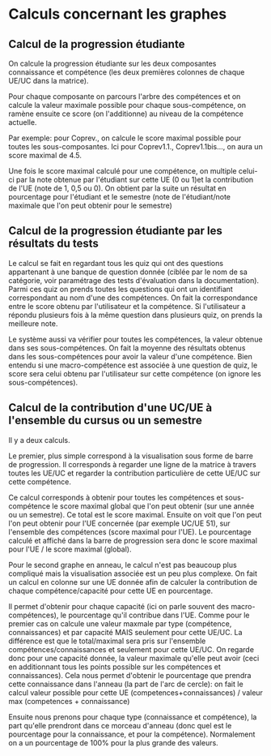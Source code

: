 # Calculs concernant les graphes

## Calcul de la progression étudiante

On calcule la progression étudiante sur les deux composantes connaissance et compétence (les deux premières colonnes de chaque UE/UC dans la matrice).

Pour chaque composante on parcours l'arbre des compétences et on calcule la valeur maximale possible pour chaque sous-compétence, on ramène ensuite
ce score (on l'additionne) au niveau de la compétence actuelle.

Par exemple:  pour Coprev., on calcule le score maximal possible pour toutes les sous-composantes. Ici pour Coprev1.1., Coprev1.1bis..., 
on aura un score maximal de 4.5.

Une fois le score maximal calculé pour une compétence, on multiple celui-ci par la note obtenue par l'étudiant sur cette UE (0 ou 1)et la contribution de l'UE (note de 1, 0,5 ou 0).
On obtient par la suite un résultat en pourcentage pour l'étudiant et le semestre  (note de l'étudiant/note maximale que l'on peut obtenir pour le semestre)

## Calcul de la progression étudiante par les résultats du tests

Le calcul se fait en regardant tous les quiz qui ont des questions appartenant à une banque de question donnée (ciblée par le nom de sa catégorie, voir paramétrage des tests 
d'évaluation dans la documentation).
Parmi ces quiz on prends toutes les questions qui ont un identifiant correspondant au nom d'une des compétences. On fait la correspondance entre le score obtenu par l'utilisateur 
et la compétence. Si l'utilisateur a répondu plusieurs fois à la même question dans plusieurs quiz, on prends la meilleure note.

Le système aussi va vérifier pour toutes les compétences, la valeur obtenue dans ses sous-compétences. On fait la moyenne des résultats  obtenus dans les sous-compétences pour 
avoir la valeur d'une compétence. Bien entendu si une macro-compétence est associée  à une question de quiz, le score sera celui obtenu par l'utilisateur sur cette 
compétence (on ignore les sous-compétences).

## Calcul de la contribution d'une UC/UE à l'ensemble du cursus ou un semestre

Il y a deux calculs. 


Le premier, plus simple correspond à la visualisation sous forme de barre de progression. Il corresponds à regarder une ligne de la matrice à travers toutes les UE/UC et
regarder la contribution particulière de cette UE/UC sur cette compétence.

Ce calcul corresponds à obtenir pour toutes les compétences et sous-compétence le score maximal global que l'on peut obtenir (sur une année ou un semestre). 
Ce total est le score maximal.
Ensuite on voit que l'on peut l'on peut obtenir pour l'UE concernée (par exemple UC/UE 51), sur l'ensemble des compétences (score maximal pour l'UE).
Le pourcentage calculé et affiché dans la barre de progression sera donc le score maximal pour l'UE / le score maximal (global).



Pour le second graphe en anneau, le calcul n'est pas beaucoup plus compliqué mais la visualisation associée est un peu plus complexe. 
On fait un calcul en colonne sur une UE donnée afin de calculer la contribution de chaque compétence/capacité pour cette UE en pourcentage.
 
Il permet d'obtenir pour chaque capacité (ici on parle souvent des macro-compétences), le pourcentage qu'il contribue dans l'UE.
Comme pour le premier cas on calcule une valeur maxmale par type (compétence, connaissances) et par capacité MAIS seulement pour cette UE/UC. 
La différence est que le total/maximal sera pris sur l'ensemble compétences/connaissances et seulement pour cette UE/UC. 
On regarde donc pour une capacité donnée, la valeur maximale qu'elle peut avoir (ceci en additionnant tous les points possible sur les compétences et connaissances). 
Cela nous permet d'obtenir le pourcentage que prendra cette connaissance dans l'anneau (la part de l'arc de cercle): on fait le calcul valeur possible pour cette UE 
(competences+connaissances) / valeur max (competences + connaissance) 

Ensuite nous prenons pour chaque type (connaissance et compétence), la part qu'elle prendront dans ce morceau d'anneau (donc quel est le pourcentage pour la connaissance, 
et pour la compétence). Normalement on a un pourcentage de 100% pour la plus grande des valeurs.

